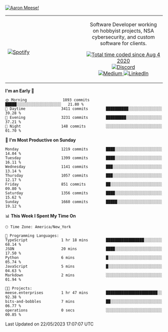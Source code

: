 [![Aaron Meese!](https://user-images.githubusercontent.com/17814535/88975338-a2aabf00-d27f-11ea-963f-8a19608716b4.png)](https://github.com/ajmeese7/readme-ascii "README ASCII")

<!-- Modified from project here: https://github.com/novatorem/novatorem -->
<table width="100%">
  <tr>
  <td width="50%">

&nbsp; <br> [![Spotify](https://ajmeese7.vercel.app/api/spotify)](https://open.spotify.com/user/ajmeese)

  </td>
  <td width="50%">
    <p align="center">
    Software Developer working on hobbyist projects, NSA cybersecurity, and custom software for clients.
    </p>
    <p align="center">
      <a href="https://wakatime.com/@f726891d-3b02-46cd-9b60-e8c59f9e2b14">
        <img src="https://wakatime.com/badge/user/f726891d-3b02-46cd-9b60-e8c59f9e2b14.svg" alt="Total time coded since Aug 4 2020" title="WakaTime" />
      </a>
      <a href="http://link.aaronmeese.com/discord">
        <img src="https://img.shields.io/badge/discord-ajmeese7%234835-369?style=flat-square&logo=discord&logoColor=white&color=purple" alt="Discord" title="Discord">
      </a>
      <br />
      <a href="https://link.aaronmeese.com/medium">
        <img src="https://img.shields.io/badge/medium-ajmeese7-1DB954?style=flat-square&logo=medium&logoColor=white" alt="Medium" title="Medium">
      </a>
      <a href="https://link.aaronmeese.com/linkedin">
        <img src="https://img.shields.io/badge/linkedIn-aaronmeese-1DB954?style=flat-square&logo=linkedin&logoColor=white&color=blue" alt="LinkedIn" title="LinkedIn">
      </a>
    </p>
  </td>

</table>

[//]: <> (The `&nbsp;` is to have Aphelion take up more space)

<!--START_SECTION:waka-->
**I'm an Early 🐤** 

```text
🌞 Morning                1893 commits        █████░░░░░░░░░░░░░░░░░░░░   21.80 % 
🌆 Daytime                3411 commits        ██████████░░░░░░░░░░░░░░░   39.28 % 
🌃 Evening                3231 commits        █████████░░░░░░░░░░░░░░░░   37.21 % 
🌙 Night                  148 commits         ░░░░░░░░░░░░░░░░░░░░░░░░░   01.70 % 
```
📅 **I'm Most Productive on Sunday** 

```text
Monday                   1219 commits        ████░░░░░░░░░░░░░░░░░░░░░   14.04 % 
Tuesday                  1399 commits        ████░░░░░░░░░░░░░░░░░░░░░   16.11 % 
Wednesday                1141 commits        ███░░░░░░░░░░░░░░░░░░░░░░   13.14 % 
Thursday                 1057 commits        ███░░░░░░░░░░░░░░░░░░░░░░   12.17 % 
Friday                   851 commits         ██░░░░░░░░░░░░░░░░░░░░░░░   09.80 % 
Saturday                 1356 commits        ████░░░░░░░░░░░░░░░░░░░░░   15.62 % 
Sunday                   1660 commits        █████░░░░░░░░░░░░░░░░░░░░   19.12 % 
```


📊 **This Week I Spent My Time On** 

```text
🕑︎ Time Zone: America/New_York

💬 Programming Languages: 
TypeScript               1 hr 18 mins        █████████████████░░░░░░░░   68.14 % 
JSON                     20 mins             ████░░░░░░░░░░░░░░░░░░░░░   17.50 % 
Python                   6 mins              █░░░░░░░░░░░░░░░░░░░░░░░░   05.74 % 
JavaScript               5 mins              █░░░░░░░░░░░░░░░░░░░░░░░░   04.63 % 
Markdown                 2 mins              ░░░░░░░░░░░░░░░░░░░░░░░░░   01.94 % 

🐱‍💻 Projects: 
meese.enterprises        1 hr 47 mins        ███████████████████████░░   92.38 % 
bits-and-bobbles         7 mins              ██░░░░░░░░░░░░░░░░░░░░░░░   06.77 % 
operations               0 secs              ░░░░░░░░░░░░░░░░░░░░░░░░░   00.85 % 
```


 Last Updated on 22/05/2023 17:07:07 UTC
<!--END_SECTION:waka-->
